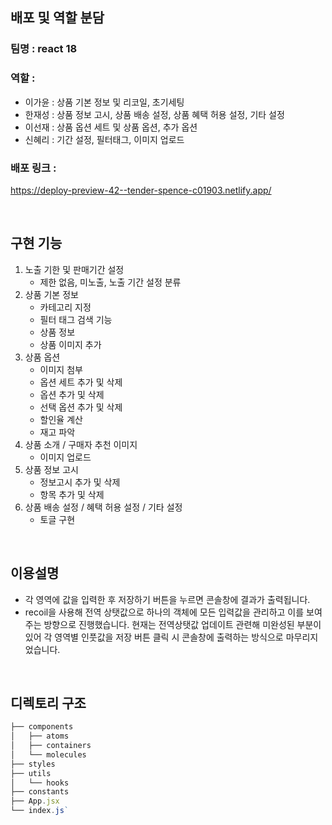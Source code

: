 ## 배포 및 역할 분담


### 팀명 : react 18

### 역할 : 

- 이가윤 : 상품 기본 정보 및 리코일, 초기세팅
- 한재성 : 상품 정보 고시, 상품 배송 설정, 상품 혜택 허용 설정, 기타 설정
- 이선재 : 상품 옵션 세트 및 상품 옵션, 추가 옵션
- 신혜리 : 기간 설정, 필터태그, 이미지 업로드

### 배포 링크 : 
https://deploy-preview-42--tender-spence-c01903.netlify.app/

<br/>

## **구현 기능**

1. 노출 기한 및 판매기간 설정
    - 제한 없음, 미노출, 노출 기간 설정 분류
2. 상품 기본 정보 
    - 카테고리 지정
    - 필터 태그 검색 기능
    - 상품 정보
    - 상품 이미지 추가
3. 상품 옵션
    - 이미지 첨부
    - 옵션 세트 추가 및 삭제
    - 옵션 추가 및 삭제
    - 선택 옵션 추가 및 삭제
    - 할인율 계산
    - 재고 파악
4. 상품 소개 / 구매자 추천 이미지
    - 이미지 업로드
5. 상품 정보 고시
    - 정보고시 추가 및 삭제
    - 항목 추가 및 삭제
6. 상품 배송 설정 / 혜택 허용 설정 / 기타 설정
    - 토글 구현

<br/>

## 이용설명
- 각 영역에 값을 입력한 후 저장하기 버튼을 누르면 콘솔창에 결과가 출력됩니다.
- recoil을 사용해 전역 상탯값으로 하나의 객체에 모든 입력값을 관리하고 이를 보여주는 방향으로 진행했습니다. 현재는 전역상탯값 업데이트 관련해 미완성된 부분이 있어 각 영역별 인풋값을 저장 버튼 클릭 시 콘솔창에 출력하는 방식으로 마무리지었습니다.
   
<br/>  

## 디렉토리 **구조**


```jsx
├── components
│   ├── atoms
│   ├── containers
│   └── molecules
├── styles
├── utils
│   └── hooks 
├── constants
├── App.jsx
└── index.js`
```
